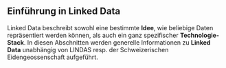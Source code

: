 ## Einführung in Linked Data

Linked Data beschreibt sowohl eine bestimmte **Idee**, wie beliebige Daten repräsentiert werden können, als auch ein ganz spezifischer **Technologie-Stack**. In diesen Abschnitten werden generelle Informationen zu **Linked Data** unabhängig von LINDAS resp. der Schweizerischen Eidengeossenschaft aufgeführt.